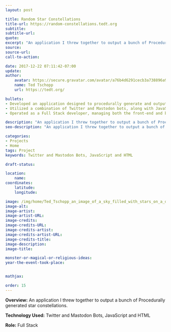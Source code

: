 ```yaml
---
layout: post

title: Random Star Constellations
title-url: https://random-constellations.tedt.org
subtitle:
subtitle-url:
quote:
excerpt: "An application I threw together to output a bunch of Procedurally generated star constellations."
source:
source-url:
call-to-action:

date: 2017-12-22 07:11:42-07:00
update:
author:
    avatar: https://secure.gravatar.com/avatar/a76b4d6291cecb3a738896a971bfb903?s=512&d=mp&r=g
    name: Ted Tschopp
    url: https://tedt.org/

bullets:
- Developed an application designed to procedurally generate and output a series of star constellations, showcasing the ability to quickly create engaging digital content.
- Utilized a combination of Twitter and Mastodon bots, along with JavaScript and HTML, to automate and disseminate the generated constellations across social platforms.
- Operated as a Full Stack developer, managing both the front-end and back-end development processes to bring the creative concept to fruition.

description: "An application I threw together to output a bunch of Procedurally generated star constellations."
seo-description: "An application I threw together to output a bunch of Procedurally generated star constellations."

categories: 
- Projects
- Home
tags: Project
keywords: Twitter and Mastodon Bots, JavaScript and HTML

draft-status:

location:
    name:
coordinates:
    latitude:
    longitude:

image: /img/home/Ted_Tschopp_an_image_of_a_sky_filled_with_stars_on_a_dark_night.jpg
image-alt:
image-artist:
image-artist-URL:
image-credits:
image-credits-URL:
image-credits-artist:
image-credits-artist-URL:
image-credits-title:
image-description:
image-title:

monster-or-magical-or-religious-ideas:
year-the-event-took-place:


mathjax:

order: 15
---
```


**Overview:** An application I threw together to output a bunch of Procedurally generated star constellations.

**Technology Used:** Twitter and Mastodon Bots, JavaScript and HTML

**Role:** Full Stack
